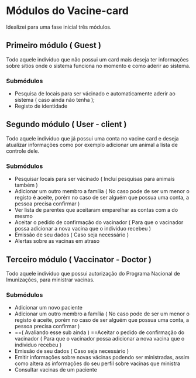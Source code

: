 # Módulos do Vacine-card
Idealizei para uma fase inicial três módulos.

## Primeiro módulo ( Guest )
Todo aquele individuo que não possui um card mais deseja ter informações sobre sitios onde o sistema funciona no momento e como aderir ao sistema.

### Submódulos

- Pesquisa de locais para ser vácinado e automaticamente aderir ao sistema ( caso ainda não tenha );
- Registo de identidade

## Segundo módulo ( User - client )

Todo aquele individuo que já possui uma conta no vacine card e deseja atualizar informações como por exemplo adicionar um animal a lista de controle dele.

### Submódulos

- Pesquisar locais para ser vácinado ( Incluí pesquisas para animais também )
- Adicionar um outro membro a família ( No caso pode de ser um menor o registo é aceite, porém no caso de ser alguém que possua uma conta, a pessoa precisa confirmar )
- Ver lista de parentes que aceitaram emparelhar as contas com a do mesmo
- Aceitar o pedido de confirmação do vacinador ( Para que o vacinador possa adicionar a nova vacina que o individuo recebeu )
- Emissão de seu dados ( Caso seja necessário )
- Alertas sobre as vacinas em atraso

## Terceiro módulo ( Vaccinator - Doctor )

Todo aquele individuo que possui autorização do Programa Nacional de Imunizações, para ministrar vacinas.

### Submódulos

- Adicionar um novo paciente
- Adicionar um outro membro a família ( No caso pode de ser um menor o registo é aceite, porém no caso de ser alguém que possua uma conta, a pessoa precisa confirmar )
- ==( Avaliando esse sub ainda ) ==Aceitar o pedido de confirmação do vacinador ( Para que o vacinador possa adicionar a nova vacina que o individuo recebeu )
- Emissão de seu dados ( Caso seja necessário )
- Emitir informações sobre novas vácinas podendo ser ministradas, assim como altera as informações do seu perfil sobre vacinas que ministra
- Consultar vacinas de um paciente
